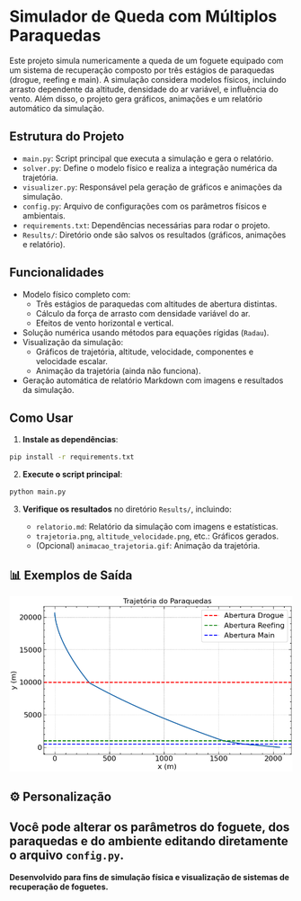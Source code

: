 # Simulador de Queda com Múltiplos Paraquedas

Este projeto simula numericamente a queda de um foguete equipado com um sistema de recuperação composto por três estágios de paraquedas (drogue, reefing e main). A simulação considera modelos físicos, incluindo arrasto dependente da altitude, densidade do ar variável, e influência do vento. Além disso, o projeto gera gráficos, animações e um relatório automático da simulação.

## Estrutura do Projeto

- `main.py`: Script principal que executa a simulação e gera o relatório.
- `solver.py`: Define o modelo físico e realiza a integração numérica da trajetória.
- `visualizer.py`: Responsável pela geração de gráficos e animações da simulação.
- `config.py`: Arquivo de configurações com os parâmetros físicos e ambientais.
- `requirements.txt`: Dependências necessárias para rodar o projeto.
- `Results/`: Diretório onde são salvos os resultados (gráficos, animações e relatório).

## Funcionalidades

- Modelo físico completo com:
  - Três estágios de paraquedas com altitudes de abertura distintas.
  - Cálculo da força de arrasto com densidade variável do ar.
  - Efeitos de vento horizontal e vertical.
- Solução numérica usando métodos para equações rígidas (`Radau`).
- Visualização da simulação:
  - Gráficos de trajetória, altitude, velocidade, componentes e velocidade escalar.
  - Animação da trajetória (ainda não funciona).
- Geração automática de relatório Markdown com imagens e resultados da simulação.

## Como Usar

1. **Instale as dependências**:

```bash
pip install -r requirements.txt
```

2. **Execute o script principal**:

```bash
python main.py
```

3. **Verifique os resultados** no diretório `Results/`, incluindo:

   - `relatorio.md`: Relatório da simulação com imagens e estatísticas.
   - `trajetoria.png`, `altitude_velocidade.png`, etc.: Gráficos gerados.
   - (Opcional) `animacao_trajetoria.gif`: Animação da trajetória.

## 📊 Exemplos de Saída

![Exemplo de Gráfico de Trajetória](Results/trajetoria.png)

## ⚙️ Personalização

Você pode alterar os parâmetros do foguete, dos paraquedas e do ambiente editando diretamente o arquivo `config.py`.
---

**Desenvolvido para fins de simulação física e visualização de sistemas de recuperação de foguetes.**
